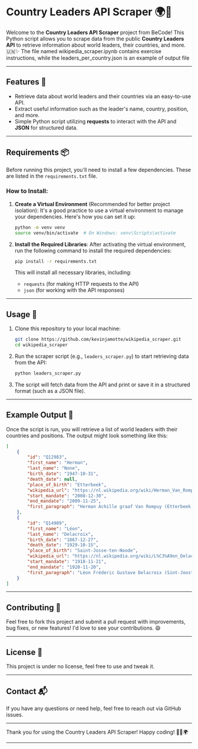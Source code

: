 # Country Leaders API Scraper 🌍💼

Welcome to the **Country Leaders API Scraper** project from BeCode! This Python script allows you to scrape data from the public **Country Leaders API** to retrieve information about world leaders, their countries, and more. 🇺🇳✨
The file named wikipedia_scraper.ipynb contains exercise instructions, while the leaders_per_country.json is an example of output file

---

## Features 🚀

- Retrieve data about world leaders and their countries via an easy-to-use API.
- Extract useful information such as the leader's name, country, position, and more.
- Simple Python script utilizing **requests** to interact with the API and **JSON** for structured data.

---

## Requirements 📦

Before running this project, you'll need to install a few dependencies. These are listed in the `requirements.txt` file.

### How to Install:

1. **Create a Virtual Environment** (Recommended for better project isolation):
   It's a good practice to use a virtual environment to manage your dependencies. Here's how you can set it up:

   ```bash
   python -m venv venv
   source venv/bin/activate  # On Windows: venv\Scripts\activate
   ```

2. **Install the Required Libraries**:
   After activating the virtual environment, run the following command to install the required dependencies:

   ```bash
   pip install -r requirements.txt
   ```

   This will install all necessary libraries, including:
   - `requests` (for making HTTP requests to the API)
   - `json` (for working with the API responses)

---

## Usage 📖

1. Clone this repository to your local machine:

   ```bash
   git clone https://github.com/kevinjamotte/wikipedia_scraper.git
   cd wikipedia_scraper
   ```

2. Run the scraper script (e.g., `leaders_scraper.py`) to start retrieving data from the API:

   ```bash
   python leaders_scraper.py
   ```


3. The script will fetch data from the API and print or save it in a structured format (such as a JSON file).

---

## Example Output 🎉

Once the script is run, you will retrieve a list of world leaders with their countries and positions. The output might look something like this:

```json
[
    {
        "id": "Q12983",
        "first_name": "Herman",
        "last_name": "None",
        "birth_date": "1947-10-31",
        "death_date": null,
        "place_of_birth": "Etterbeek",
        "wikipedia_url": "https://nl.wikipedia.org/wiki/Herman_Van_Rompuy",
        "start_mandate": "2008-12-30",
        "end_mandate": "2009-11-25",
        "first_paragraph": "Herman Achille graaf Van Rompuy (Etterbeek, 31 oktober 1947) is een Belgische politicus van de christendemocratische partij CD&V. Hij was tussen 30 december 2008 en 25 november 2009 de premier van België en van 1 januari 2010 tot en met 30 november 2014 voorzitter van de Europese Raad, in de media vaak incorrect 'president van Europa' genoemd. Op 19 november 2009 werd bekendgemaakt dat hij was verkozen tot de eerste permanente voorzitter en op 1 maart 2012 werd Van Rompuy met algemene stemmen door de 27 staatshoofden en regeringsleiders van de EU voor een tweede mandaat benoemd. Na deze termijn was hij niet meer herkiesbaar. "
    },
    {
        "id": "Q14989",
        "first_name": "Léon",
        "last_name": "Delacroix",
        "birth_date": "1867-12-27",
        "death_date": "1929-10-15",
        "place_of_birth": "Saint-Josse-ten-Noode",
        "wikipedia_url": "https://nl.wikipedia.org/wiki/L%C3%A9on_Delacroix",
        "start_mandate": "1918-11-21",
        "end_mandate": "1920-11-20",
        "first_paragraph": "Léon Fréderic Gustave Delacroix (Sint-Joost-ten-Node, 27 december 1867 – Baden-Baden, 15 oktober 1929) was een Belgisch katholiek politicus. De Léon Delacroixstraat in Anderlecht en het metrostation Delacroix werden naar hem vernoemd. "
    }
]
```

---

## Contributing 🤝

Feel free to fork this project and submit a pull request with improvements, bug fixes, or new features! I'd love to see your contributions. 😄

---

## License 📝

This project is under no license, feel free to use and tweak it.

---

## Contact 📬

If you have any questions or need help, feel free to reach out via GitHub issues.

---

Thank you for using the Country Leaders API Scraper! Happy coding! 🧑‍💻🌍

---
